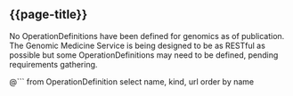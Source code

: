 ## {{page-title}}

No OperationDefinitions have been defined for genomics as of publication. The Genomic Medicine Service is being designed to be as RESTful as possible but some OperationDefinitions may need to be defined, pending requirements gathering.

@```
from
	OperationDefinition
select
	name, kind, url
order by
  name
```